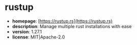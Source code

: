 # rustup

- **homepage**: [https://rustup.rs](https://rustup.rs)
- **description**: Manage multiple rust installations with ease
- **version**: 1.27.1
- **license**: MIT|Apache-2.0

